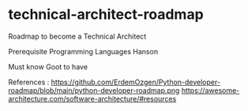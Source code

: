 # technical-architect-roadmap
Roadmap to become a Technical Architect

Prerequisite
Programming Languages 
Hanson

Must know
Goot to have

References :
https://github.com/ErdemOzgen/Python-developer-roadmap/blob/main/python-developer-roadmap.png
https://awesome-architecture.com/software-architecture/#resources
